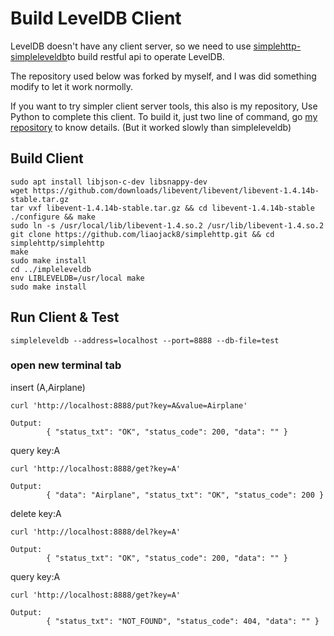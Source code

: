# Build LevelDB Client
LevelDB doesn't have any client server, so we need to use [simplehttp-simpleleveldb](https://github.com/liaojack8/simplehttp/tree/master/simpleleveldb)to build restful api to operate LevelDB.

The repository used below was forked by myself, and I was did something modify to let it work normolly.

If you want to try simpler client server tools, this also is my repository, Use Python to complete this client.
To build it, just two line of command, go [my repository](https://github.com/liaojack8/LevelDB-httpServer) to know details. (But it worked slowly than simpleleveldb)
## Build Client
```
sudo apt install libjson-c-dev libsnappy-dev
wget https://github.com/downloads/libevent/libevent/libevent-1.4.14b-stable.tar.gz
tar vxf libevent-1.4.14b-stable.tar.gz && cd libevent-1.4.14b-stable
./configure && make
sudo ln -s /usr/local/lib/libevent-1.4.so.2 /usr/lib/libevent-1.4.so.2
git clone https://github.com/liaojack8/simplehttp.git && cd simplehttp/simplehttp
make
sudo make install
cd ../impleleveldb
env LIBLEVELDB=/usr/local make
sudo make install
```
## Run Client & Test
```
simpleleveldb --address=localhost --port=8888 --db-file=test
```
### open new terminal tab

insert (A,Airplane)
```
curl 'http://localhost:8888/put?key=A&value=Airplane'
```
```
Output:
        { "status_txt": "OK", "status_code": 200, "data": "" }
```
query key:A
```
curl 'http://localhost:8888/get?key=A'
```
```
Output:
        { "data": "Airplane", "status_txt": "OK", "status_code": 200 }
```
delete key:A
```
curl 'http://localhost:8888/del?key=A'
```
```
Output:
        { "status_txt": "OK", "status_code": 200, "data": "" }
```
query key:A
```
curl 'http://localhost:8888/get?key=A'
```
```
Output:
        { "status_txt": "NOT_FOUND", "status_code": 404, "data": "" }
```
